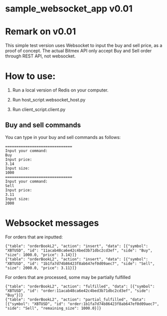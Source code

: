 # sample_websocket_app v0.01

# Remark on v0.01

This simple test version uses Websocket to input the buy and sell price, as a proof of concept. The actual Bitmex API only accept Buy and Sell order through REST API, not websocket.

# How to use:

1. Run a local version of Redis on your computer.

2. Run host_script.websocket_host.py

3. Run client_script.client.py

## Buy and sell commands

You can type in your buy and sell commands as follows:

```
==============================
Input your command: 
Buy
Input price:
3.14
Input size:
1000
==============================
Input your command: 
Sell
Input price:
3.11
Input size:
2000
```

# Websocket messages
For orders that are inputted:
```
{"table": "orderBookL2", "action": "insert", "data": [{"symbol": "XBTUSD", "id": "11acab48ca6e42c4bed3b71dbc2cd3ef", "side": "Buy", "size": 1000.0, "price": 3.14}]}
{"table": "orderBookL2", "action": "insert", "data": [{"symbol": "XBTUSD", "id": "1b1fa7d74b86423f8ab647ef0d09aec7", "side": "Sell", "size": 2000.0, "price": 3.11}]}
```

For orders that are processed, some may be partially fulfilled
```
{"table": "orderBookL2", "action": "fulfilled", "data": [{"symbol": "XBTUSD", "id": "order:11acab48ca6e42c4bed3b71dbc2cd3ef", "side": "Buy"}]}
{"table": "orderBookL2", "action": "partial_fulfilled", "data": [{"symbol": "XBTUSD", "id": "order:1b1fa7d74b86423f8ab647ef0d09aec7", "side": "Sell", "remaining_size": 1000.0}]}
```